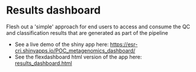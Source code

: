 # Results dashboard

Flesh out a 'simple' approach for end users to access and consume the QC and classification results that are generated as part of the pipeline

- See a live demo of the shiny app here: https://esr-cri.shinyapps.io/POC_metagenomics_dashboard/
- See the flexdashboard html version of the app here: [results_dashboard.html](./results_dashboard.html)
